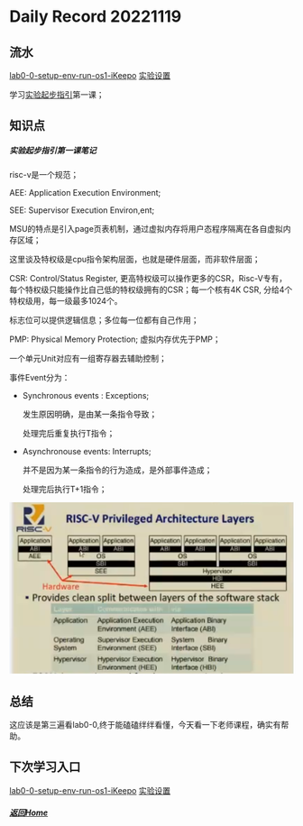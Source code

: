 
Daily Record 20221119
=====================

## 流水

 [lab0-0-setup-env-run-os1-iKeepo](https://github.com/LearningOS/lab0-0-setup-env-run-os1-iKeepo) [实验设置](https://learningos.github.io/rust-based-os-comp2022/chapter1/0intro.html#id4) 

学习[实验起步指引](https://os2edu.cn/course/106)第一课；

## 知识点

##### 实验起步指引第一课笔记

risc-v是一个规范；

AEE: Application Execution Environment;

SEE: Supervisor Execution Environ,ent;

MSU的特点是引入page页表机制，通过虚拟内存将用户态程序隔离在各自虚拟内存区域；

这里谈及特权级是cpu指令架构层面，也就是硬件层面，而非软件层面；

CSR: Control/Status Register, 更高特权级可以操作更多的CSR，Risc-V专有，每个特权级只能操作比自己低的特权级拥有的CSR；每一个核有4K CSR, 分给4个特权级用，每一级最多1024个。

标志位可以提供逻辑信息；多位每一位都有自己作用；

PMP: Physical Memory Protection; 虚拟内存优先于PMP；

一个单元Unit对应有一组寄存器去辅助控制；

事件Event分为：

- Synchronous events : Exceptions;

  发生原因明确，是由某一条指令导致；

  处理完后重复执行T指令；

- Asynchronouse events: Interrupts;

  并不是因为某一条指令的行为造成，是外部事件造成；

  处理完后执行T+1指令；



![image-20221119220825367](image-20221119220825367.png)

## 总结

这应该是第三遍看lab0-0,终于能磕磕绊绊看懂，今天看一下老师课程，确实有帮助。

## 下次学习入口

 [lab0-0-setup-env-run-os1-iKeepo](https://github.com/LearningOS/lab0-0-setup-env-run-os1-iKeepo) [实验设置](https://learningos.github.io/rust-based-os-comp2022/chapter1/0intro.html#id4) 

##### [返回Home](../../../README.md)


